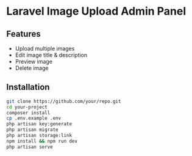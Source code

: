 # Laravel Image Upload Admin Panel

## Features
- Upload multiple images
- Edit image title & description
- Preview image
- Delete image

## Installation
```bash
git clone https://github.com/your/repo.git
cd your-project
composer install
cp .env.example .env
php artisan key:generate
php artisan migrate
php artisan storage:link
npm install && npm run dev
php artisan serve
